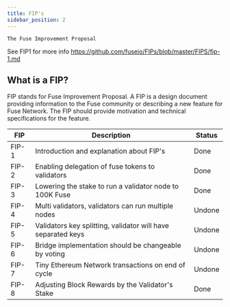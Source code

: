 ```yaml
---
title: FIP's
sidebar_position: 2
---
```


`The Fuse Improvement Proposal`

See FIP1 for more info https://github.com/fuseio/FIPs/blob/master/FIPS/fip-1.md

## What is a FIP?

FIP stands for Fuse Improvement Proposal. A FIP is a design document providing information to the Fuse community or describing a new feature for Fuse Network. The FIP should provide motivation and technical specifications for the feature.

| FIP   | Description                                                  | Status |
| ----- | ------------------------------------------------------------ | ------ |
| FIP-1 | Introduction and explanation about FIP's                     | Done   |
| FIP-2 | Enabling delegation of fuse tokens to validators             | Done   |
| FIP-3 | Lowering the stake to run a validator node to 100K Fuse      | Done   |
| FIP-4 | Multi validators, validators can run multiple nodes          | Undone |
| FIP-5 | Validators key splitting, validator will have separated keys | Undone |
| FIP-6 | Bridge implementation should be changeable by voting         | Undone |
| FIP-7 | Tiny Ethereum Network transactions on end of cycle           | Undone |
| FIP-8 | Adjusting Block Rewards by the Validator's Stake             | Done   |

